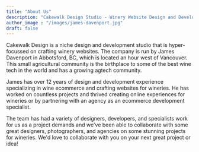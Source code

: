 ```yaml
---
title: "About Us"
description: "Cakewalk Design Studio - Winery Website Design and Development"
author_image : "/images/james-davenport.jpg"
draft: false
---
```

Cakewalk Design is a niche design and development studio that is hyper-focussed on crafting winery websites. The company is run by James Davenport in Abbotsford, BC, which is located an hour west of Vancouver. This small agricultural community is the birthplace to some of the best wine tech in the world and has a growing agtech community.

James has over 12 years of design and development experience specializing in wine ecommerce and crafting websites for wineries. He has worked on countless projects and thrived creating online experiences for wineries or by partnering with an agency as an ecommerce development specialist.

The team has had a variety of designers, developers, and specialists work for us as a project demands and we've been able to collaborate with some great designers, photographers, and agencies on some stunning projects for wineries. We'd love to collaborate with you on your next great project or idea!